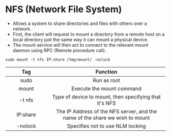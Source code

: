 # NFS (Network File System)

* Allows a system to share directories and files with others over a network.
* First, the client will request to mount a directory from a remote host on a local directory just the same way it can mount a physical device.
* The mount service will then act to connect to the relevant mount daemon using RPC (Remote procedure call).

`sudo mount -t nfs IP:share /tmp/mount/ -nolock`

<table><thead><tr><th width="115.5" align="center">Tag</th><th align="center">Function</th></tr></thead><tbody><tr><td align="center">sudo</td><td align="center">Run as root</td></tr><tr><td align="center">mount</td><td align="center">Execute the mount command</td></tr><tr><td align="center">-t nfs</td><td align="center">Type of device to mount, then specifying that it's NFS</td></tr><tr><td align="center">IP:share</td><td align="center">The IP Address of the NFS server, and the name of the share we wish to mount</td></tr><tr><td align="center">-nolock</td><td align="center">Specifies not to use NLM locking</td></tr></tbody></table>
